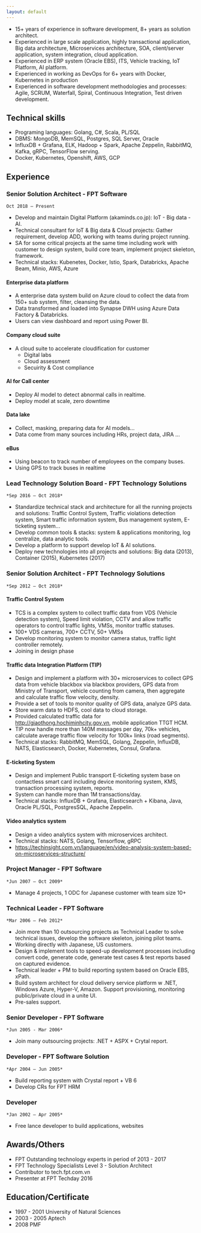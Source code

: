 ```yaml
---
layout: default
---
```


- 15+ years of experience in software development, 8+ years as solution architect.
- Experienced in large scale application, highly transactional application, Big data architecture, Microservices architecture, SOA, client/server application, system integration, cloud application.
- Experienced in ERP system (Oracle EBS), ITS, Vehicle tracking, IoT Platform, AI platform.
- Experienced in working as DevOps for 6+ years with Docker, Kubernetes in production
- Experienced in software development methodologies and processes: Agile, SCRUM, Waterfall, Spiral, Continuous Integration, Test driven development.

## Technical skills

- Programing languages: Golang, C#, Scala, PL/SQL
- DBMS: MongoDB, MemSQL, Postgres, SQL Server, Oracle
- InfluxDB + Grafana, ELK, Hadoop + Spark, Apache Zeppelin, RabbitMQ, Kafka, gRPC, TensorFlow serving.
- Docker, Kubernetes, Openshift, AWS, GCP

## Experience

### Senior Solution Architect - FPT Software

`Oct 2018 – Present`

- Develop and maintain Digital Platform (akaminds.co.jp): IoT - Big data - AI.
- Technical consultant for IoT & Big data & Cloud projects: Gather requirement, develop ADD, working with teams during project running.
- SA for some critical projects at the same time including work with customer to design system, build core team, implement project skeleton, framework.
- Technical stacks: Kubenetes, Docker, Istio, Spark, Databricks, Apache Beam, Minio, AWS, Azure

#### Enterprise data platform

- A enterprise data system build on Azure cloud to collect the data from 150+ sub system, filter, cleansing the data.
- Data transformed and loaded into Synapse DWH using Azure Data Factory & Databricks.
- Users can view dashboard and report using Power BI.

#### Company cloud suite

- A cloud suite to accelerate cloudification for customer
  - Digital labs
  - Cloud assessment
  - Secuirity & Cost compliance

#### AI for Call center

- Deploy AI model to detect abnormal calls in realtime.
- Deploy model at scale, zero downtime

#### Data lake

- Collect, masking, preparing data for AI models...
- Data come from many sources including HRs, project data, JIRA ...

#### eBus

- Using beacon to track number of employees on the company buses.
- Using GPS to track buses in realtime

### Lead Technology Solution Board - FPT Technology Solutions

`*Sep 2016 – Oct 2018*`

- Standardize technical stack and architecture for all the running projects and solutions: Traffic Control System, Traffic violations detection system, Smart traffic information system, Bus management system, E-ticketing system...
- Develop common tools & stacks: system & applications monitoring, log centralize, data analytic tools.
- Develop a platform to support develop IoT & AI solutions.
- Deploy new technologies into all projects and solutions: Big data (2013), Container (2015), Kubernetes (2017)

### Senior Solution Architect - FPT Technology Solutions

`*Sep 2012 – Oct 2018*`

#### Traffic Control System

- TCS is a complex system to collect traffic data from VDS (Vehicle detection system), Speed limit violation, CCTV and allow traffic operators to control traffic lights, VMSs, monitor traffic statuses.
- 100+ VDS cameras, 700+ CCTV, 50+ VMSs
- Develop monitoring system to monitor camera status, traffic light controller remotely.
- Joining in design phase

#### Traffic data Integration Platform (TIP)

- Design and implement a platform with 30+ microservices to collect GPS data from vehicle blackbox via blackbox providers, GPS data from Ministry of Transport, vehicle counting from camera, then aggregate and calculate traffic flow velocity, density.
- Provide a set of tools to monitor quality of GPS data, analyze GPS data.
- Store warm data to HDFS, cool data to cloud storage.
- Provided calculated traffic data for <http://giaothong.hochiminhcity.gov.vn>, mobile application TTGT HCM.
- TIP now handle more than 140M messages per day, 70k+ vehicles, calculate average traffic flow velocity for 100k+ links (road segments).
- Technical stacks: RabbitMQ, MemSQL, Golang, Zeppelin, InfluxDB, NATS, Elasticsearch, Docker, Kubernetes, Consul, Grafana.

#### E-ticketing System

- Design and implement Public transport E-ticketing system base on contactless smart card including device monitoring system, KMS, transaction processing system, reports.
- System can handle more than 1M transactions/day.
- Technical stacks: InfluxDB + Grafana, Elasticsearch + Kibana, Java, Oracle PL/SQL, PostgresSQL, Apache Zeppelin.

#### Video analytics system

- Design a video analytics system with microservices architect.
- Technical stacks: NATS, Golang, Tensorflow, gRPC
- <https://techinsight.com.vn/language/en/video-analysis-system-based-on-microservices-structure/>

### Project Manager - FPT Software

`*Jun 2007 – Oct 2009*`

- Manage 4 projects, 1 ODC for Japanese customer with team size 10+

### Technical Leader - FPT Software

`*Mar 2006 – Feb 2012*`

- Join more than 10 outsourcing projects as Technical Leader to solve technical issues, develop the software skeleton, joining pilot teams.
- Working directly with Japanese, US customers.
- Design & implement tools to speed-up development processes including convert code, generate code, generate test cases & test reports based on captured evidence.
- Technical leader + PM to build reporting system based on Oracle EBS, xPath.
- Build system architect for cloud delivery service platform w .NET, Windows Azure, Hyper-V, Amazon. Support provisioning, monitoring public/private cloud in a unite UI.
- Pre-sales support.

### Senior Developer - FPT Software

`*Jun 2005 - Mar 2006*`

- Join many outsourcing projects: .NET + ASPX + Crytal report.

### Developer - FPT Software Solution

`*Apr 2004 – Jun 2005*`

- Build reporting system with Crystal report + VB 6
- Develop CRs for FPT HRM

### Developer

`*Jan 2002 – Apr 2005*`

- Free lance developer to build applications, websites

## Awards/Others

- FPT Outstanding technology experts in period of 2013 - 2017
- FPT Technology Specialists Level 3 - Solution Architect
- Contributor to tech.fpt.com.vn
- Presenter at FPT Techday 2016

## Education/Certificate

- 1997 - 2001 University of Natural Sciences
- 2003 - 2005 Aptech
- 2008 PMF
